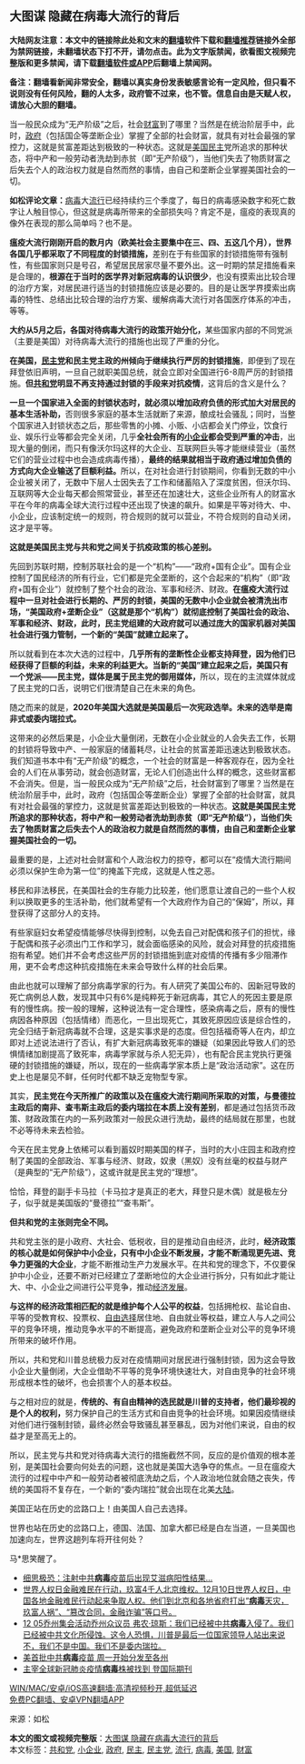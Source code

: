  <h2>大图谋 隐藏在病毒大流行的背后</h2> <p class="notice"><b>大陆网友注意：本文中的链接除此处和文末的<a href="https://github.com/bannedbook/fanqiang" >翻墙</a>软件下载和<a href="https://github.com/killgcd/justmysocks/blob/master/README.md">翻墙推荐</a>链接外全部为禁网链接，未翻墙状态下打不开，请勿点击。此为文字版禁闻，欲看图文视频完整版和更多禁闻，请下载<a href="https://github.com/bannedbook/fanqiang">翻墙软件或APP</a>后翻墙上禁闻网。</p><p>备注：翻墙看新闻非常安全，翻墙以真实身份发表敏感言论有一定风险，但只看不说则没有任何风险，翻的人太多，政府管不过来，也不管。信息自由是天赋人权，请放心大胆的翻墙。</b></p>  <div class="entry"> <p id="summary">当一般民众成为“无产阶级”之后，社会<a href="https://www.bannedbook.org/bnews/tag/%e8%b4%a2%e5%af%8c/" class="st_tag internal_tag" rel="tag" title="标签 财富 下的日志">财富</a>到了哪里？当然是在统治阶层手中，此时，<a href="https://www.bannedbook.org/bnews/tag/%e6%94%bf%e5%ba%9c/" class="st_tag internal_tag" rel="tag" title="标签 政府 下的日志">政府</a>（包括国企等垄断企业）掌握了全部的社会财富，就具有对社会最强的掌控力，这就是贫富差距达到极致的一种状态。这就是<a href="https://www.bannedbook.org/bnews/tag/%e7%be%8e%e5%9b%bd/" class="st_tag internal_tag" rel="tag" title="标签 美国 下的日志">美国</a><a href="https://www.bannedbook.org/bnews/tag/%e6%b0%91%e4%b8%bb/" class="st_tag internal_tag" rel="tag" title="标签 民主 下的日志">民主</a>党所追求的那种状态，将中产和一般劳动者洗劫到赤贫（即“无产阶级”），当他们失去了物质财富之后失去个人的政治权力就是自然而然的事情，由自己和垄断企业掌握美国社会的一切。</p> <p id="conimg"><strong>如松评论文章：</strong><a href="https://www.bannedbook.org/bnews/tag/%e7%97%85%e6%af%92/" class="st_tag internal_tag" rel="tag" title="标签 病毒 下的日志">病毒</a>大<a href="https://www.bannedbook.org/bnews/tag/%E6%B5%81%E8%A1%8C/" class="st_tag internal_tag" rel="tag" title="标签 流行 下的日志">流行</a>已经持续约三个季度了，每日的病毒感染数字和死亡数字让人触目惊心，但这就是病毒所带来的全部损失吗？肯定不是，瘟疫的表现真的像外在表现的那么简单吗？也不是。</p> <p><strong>瘟疫大流行刚刚开启的数月内（欧美社会主要集中在三、四、五这几个月），世界各国几乎都采取了不同程度的封锁措施，</strong>差别在于有些国家的封锁措施带有强制性，有些国家则只是号召，希望居民居家尽量不要外出。这一时期的禁足措施看来是合理的，<strong>根源在于当时的医学界对新冠病毒的认识很少</strong>，也没有摸索出比较合理的治疗方案，对居民进行适当的封锁措施应该是必要的。目的是让医学界摸索出病毒的特性、总结出比较合理的治疗方案、缓解病毒大流行对各国医疗体系的冲击，等等。</p> <p><strong>大约从5月之后，各国对待病毒大流行的政策开始分化，</strong>某些国家内部的不同党派（主要是美国）对待病毒大流行的措施也出现了严重的分化。</p> <p><strong>在美国，<a href="https://www.bannedbook.org/bnews/tag/%e6%b0%91%e4%b8%bb%e5%85%9a/" class="st_tag internal_tag" rel="tag" title="标签 民主党 下的日志">民主党</a>和民主党主政的州倾向于继续执行严厉的封锁措施</strong>，即便到了现在拜登依旧声明，一旦自己就职美国总统，就会立即对全国进行6-8周严厉的封锁措施。<strong>但<a href="https://www.bannedbook.org/bnews/tag/%e5%85%b1%e5%92%8c%e5%85%9a/" class="st_tag internal_tag" rel="tag" title="标签 共和党 下的日志">共和党</a>明显不再支持通过封锁的手段来对抗疫情</strong>，这背后的含义是什么？</p> <p><strong>一旦一个国家进入全面的封锁状态时，就必须以增加政府负债的形式加大对居民的基本生活补助，</strong>否则很多家庭的基本生活就断了来源，酿成社会骚乱；同时，当整个国家进入封锁状态之后，那些零售的小摊、小贩、小店都会关门停业，饮食行业、娱乐行业等都会完全关闭，几乎<strong>全社会所有的<a href="https://www.bannedbook.org/bnews/tag/%E5%B0%8F%E4%BC%81%E4%B8%9A/" class="st_tag internal_tag" rel="tag" title="标签 小企业 下的日志">小企业</a>都会受到严重的冲击</strong>，出现大量的倒闭，而只有像沃尔玛这样的大企业、互联网巨头等才能继续营业（虽然它们的营业过程中也会造成病毒传播），<strong>最终的结果就相当于政府通过增加负债的方式向大企业输送了巨额利益。</strong>所以，在对社会进行封锁期间，你看到无数的中小企业被关闭了，无数中下层人士因失去了工作和储蓄陷入了深度贫困，但沃尔玛、互联网等大企业每天都会照常营业，甚至还在加速壮大，这些企业所有人的财富水平在今年的病毒全球大流行过程中还出现了快速的飙升。如果是平等对待大、中、小企业，应该制定统一的规则，符合规则的就可以营业，不符合规则的自动关闭，这才是平等。</p> <p><strong>这就是美国民主党与共和党之间关于抗疫政策的核心差别。</strong></p>  <p>先回到苏联时期，控制苏联社会的是一个“机构”——“政府+国有企业”。国有企业控制了国民经济的所有行业，它们都是完全垄断的，这个合起来的“机构”（即“政府+国有企业”）就控制了整个社会的政治、军事和经济、财政。<strong>在瘟疫大流行过程中一旦对社会进行长期的、严厉的封锁，美国的无数中小企业就会被清洗出市场，“美国政府+垄断企业”（这就是那个“机构”）就彻底控制了美国社会的政治、军事和经济、财政，此时，民主党组建的大政府就可以通过庞大的国家机器对美国社会进行强力管制，一个新的“美国”就建立起来了。</strong></p> <p>所以就看到在本次大选的过程中，<strong>几乎所有的垄断性企业都支持拜登，因为他们已经获得了巨额的利益，未来的利益更大。当新的“美国”建立起来之后，美国只有一个党派——民主党，媒体是属于民主党的御用媒体，</strong>所以，现在的主流媒体就成了民主党的口舌，说明它们很清楚自己在未来的角色。</p> <p>随之而来的就是，<strong>2020年美国大选就是美国最后一次宪政选举。未来的选举是南非式或委内瑞拉式。</strong></p> <p>这带来的必然后果是，小企业大量倒闭，无数在小企业就业的人会失去工作，长期的封锁将导致中产、一般家庭的储蓄耗尽，让社会的贫富差距迅速达到极致状态。我们知道书本中有“无产阶级”的概念，一个社会的财富是一种客观存在，因为全社会的人们在从事劳动，就会创造财富，无论人们创造出什么样的概念，这些财富都不会消失。但是，当一般民众成为“无产阶级”之后，社会财富到了哪里？当然是在统治阶层手中，此时，政府（包括国企等垄断企业）掌握了全部的社会财富，就具有对社会最强的掌控力，这就是贫富差距达到极致的一种状态。<strong>这就是美国民主党所追求的那种状态，将中产和一般劳动者洗劫到赤贫（即“无产阶级”），当他们失去了物质财富之后失去个人的政治权力就是自然而然的事情，由自己和垄断企业掌握美国社会的一切。</strong></p> <p>最重要的是，上述对社会财富和个人政治权力的掠夺，都可以在“疫情大流行期间必须以保护生命为第一位”的掩盖下完成，这就是人性之恶。</p> <p>移民和非法移民，在美国社会的生存能力比较差，他们愿意让渡自己的一些个人权利以换取更多的生活补助，他们就希望有一个大政府作为自己的“保姆”，所以，拜登获得了这部分人的支持。</p> <p>有些家庭妇女希望疫情能够尽快得到控制，以免去自己对配偶和孩子们的担忧，缘于配偶和孩子必须出门工作和学习，就会面临感染的风险，就会对拜登的抗疫措施抱有希望。她们并不会考虑这些严厉的封锁措施到底对疫情的传播有多少阻滞作用，更不会考虑这种抗疫措施在未来会导致什么样的社会后果。</p>  <p>由此也就可以理解了部分病毒学家的行为。有人研究了美国公布的、因新冠导致的死亡病例总人数，发现其中只有6%是纯粹死于新冠病毒，其它人的死因主要是原有的慢性病。按一般的理解，这种说法有一定合理性，感染病毒之后，原有的慢性病因各种原因（包括情绪）而恶化，一旦出现死亡，其致死原因应该是综合性的，完全归结于新冠病毒就不合理，这是实事求是的态度。但包括福奇等人在内，却立即对上述说法进行了否认，有扩大新冠病毒致死率的嫌疑（如果因此导致人们的恐惧情绪加剧提高了致死率，病毒学家就与杀人犯无异），也有配合民主党执行更强硬的封锁措施的嫌疑，所以，现在的一些病毒学家本质上是“政治活动家”。这在历史上也是屡见不鲜，任何时代都不缺乏宠物型专家。</p> <p>其实，<strong>民主党在今天所推广的政策以及在瘟疫大流行期间所采取的对策，与曼德拉主政后的南非、查韦斯主政后的委内瑞拉在本质上没有差别</strong>，都是通过包括货币政策、财政政策在内的一系列政策对一般民众进行洗劫，最终的结局就在那里，也就不必等待未来去检验。</p> <p>今天在民主党身上依稀可以看到蓄奴时期美国的样子，当时的大小庄园主和政府控制了美国的全部政治、军事与经济、财政，奴隶（黑奴）没有丝毫的权益与财产（是典型的“无产阶级”），这或许就是民主党的“理想”。</p> <p>恰恰，拜登的副手卡马拉（卡马拉才是真正的老大，拜登只是木偶）就是极左分子，似乎就是美国版的“曼德拉”“查韦斯”。</p> <p><strong>但共和党的主张则完全不同。</strong></p> <p>共和党主张的是小政府、大社会、低税收，目的是推动自由经济，此时，<strong>经济政策的核心就是如何保护中小企业，只有中小企业不断发展，才能不断涌现更先进、竞争力更强的大企业</strong>，才能不断推动生产力发展水平。在共和党的理念下，不仅要保护中小企业，还要不断对已经建立了垄断地位的大企业进行拆分，只有如此才能让大、中、小企业之间进行公平竞争，推动<span class='wp_keywordlink'><a href="https://www.bannedbook.org/forum2/topic869.html" title="宪政、法治和经济发展——走向市场经济的制度保障" target="_blank">经济发展</a></span>。</p> <p><strong>与这样的经济政策相匹配的就是维护每个人公平的权益</strong>，包括拥枪权、盐论自由、平等的受教育权、投票权、<span class='wp_keywordlink'><a href="https://www.bannedbook.org/forum2/topic1017.html" title="弗里德曼《自由选择》" target="_blank">自由选择</a></span>居住地、自由就业等权益，建立人与人之间公平的竞争环境，推动竞争水平的不断提高，避免政府和垄断企业对公平的竞争环境所带来的破坏作用。</p>  <p>所以，共和党和川普总统极力反对在疫情期间对居民进行强制封锁，因为这会导致小企业大量倒闭，大企业借助不平等的竞争环境快速壮大，对自由竞争的社会环境形成根本性的破坏，也会损害个人的基本权益。</p> <p>与之相对应的就是，<strong>传统的、有自由精神的选民就是川普的支持者，他们最珍视的是个人的权利，</strong>努力保护自己的生活方式和自由竞争的社会环境。如果因疫情继续对他们进行强制封锁，最终必然会导致骚乱甚至暴乱，因为对他们来说，自由的权益才是至高无上的。</p> <p>所以，民主党与共和党对待病毒大流行的措施截然不同，反应的是价值观的根本差别，是美国社会要向何处去的问题，这也就是美国大选争夺的焦点。一旦在瘟疫大流行的过程中中产和一般劳动者被彻底洗劫之后，个人政治地位就会随之丧失，传统的美国将不复存在，一个新的“委内瑞拉”就会出现在北美<span class='wp_keywordlink_affiliate'><a href="https://www.bannedbook.org/" title="大陆" target="_blank">大陆</a></span>。</p> <p>美国正站在历史的岔路口上！由美国人自己去选择。</p> <p>世界也站在历史的岔路口上，德国、法国、加拿大都已经是白左当道，一旦美国也加速向左，世界这趟列车将开往何处？</p> <p>马*思笑醒了。</p> <ul class='op-related-articles' title='相关阅读'> <li><a href='https://www.bannedbook.org/bnews/cnnews/20201215/1447860.html' target='_blank'>细思极恐：注射中共<b>病毒</b>疫苗后出现艾滋病阳性结果…</a></li> <li><a href='https://www.bannedbook.org/bnews/bannedvideo/20201214/1447587.html' target='_blank'>世界人权日金融难民在行动，玖富4千人北京维权。12月10日世界人权日，中国各地金融难民行动起来争取人权。他们到北京和各地省府打出“<b>病毒</b>天灾，玖富人祸”、“篡改合同，金融诈骗”等口号。</a></li> <li><a href='https://www.bannedbook.org/bnews/bannedvideo/20201214/1447492.html' target='_blank'>12 05乔州集会活动乔州众议员 弗农·琼斯：我们已经被中共<b>病毒</b>入侵了。我们已经被中共文化所侵蚀。这令人恐惧，川普是最后一位国家领导人站出来说不，我们不是中国。我们不是委内瑞拉。</a></li> <li><a href='https://www.bannedbook.org/bnews/worldnews/20201213/1447181.html' target='_blank'>美首批中共<b>病毒</b>疫苗 周一开始分发至各州</a></li> <li><a href='https://www.bannedbook.org/bnews/baitai/20201213/1447010.html' target='_blank'>主宰全球新冠肺炎疫情<b>病毒</b>株被找到 登国际期刊</a></li> </ul> <p class="texttj"> <a href="https://github.com/bannedbook/fanqiang/wiki/V2ray%E6%9C%BA%E5%9C%BA" target="_blank">WIN/MAC/安卓/iOS高速翻墙:高清视频秒开,超低延迟</a><br/> <a href="https://github.com/bannedbook/fanqiang/wiki/%E7%A6%81%E9%97%BB%E7%BD%91%E5%AE%89%E5%8D%93%E7%BF%BB%E5%A2%99%E6%96%B0%E9%97%BBAPP" target="_blank">免费PC翻墙、安卓VPN翻墙APP</a></p><p> 来源：如松 </p> <a name='sharetosocial'></a>       <div><b>本文的图文或视频完整版</b>：<a href='https://www.bannedbook.org/bnews/comments/20201215/1447993.html'>大图谋 隐藏在病毒大流行的背后</a></div>  </div><!--END ENTRY--> <div class="postfooter"> <div>本文标签：<a href="https://www.bannedbook.org/bnews/tag/%e5%85%b1%e5%92%8c%e5%85%9a/" rel="tag">共和党</a>, <a href="https://www.bannedbook.org/bnews/tag/%E5%B0%8F%E4%BC%81%E4%B8%9A/" rel="tag">小企业</a>, <a href="https://www.bannedbook.org/bnews/tag/%e6%94%bf%e5%ba%9c/" rel="tag">政府</a>, <a href="https://www.bannedbook.org/bnews/tag/%e6%b0%91%e4%b8%bb/" rel="tag">民主</a>, <a href="https://www.bannedbook.org/bnews/tag/%e6%b0%91%e4%b8%bb%e5%85%9a/" rel="tag">民主党</a>, <a href="https://www.bannedbook.org/bnews/tag/%E6%B5%81%E8%A1%8C/" rel="tag">流行</a>, <a href="https://www.bannedbook.org/bnews/tag/%e7%97%85%e6%af%92/" rel="tag">病毒</a>, <a href="https://www.bannedbook.org/bnews/tag/%e7%be%8e%e5%9b%bd/" rel="tag">美国</a>, <a href="https://www.bannedbook.org/bnews/tag/%e8%b4%a2%e5%af%8c/" rel="tag">财富</a></div>  </div><!--END POSTFOOTER--> 